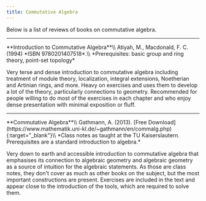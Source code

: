 ```yaml
---
title: Commutative Algebra
---
```


Below is a list of reviews of books on commutative algebra.

<hr>
**Introduction to Commutative Algebra**\\
Atiyah, M., Macdonald, F. C. (1994) *ISBN 9780201407518*.\\
*Prerequisites: basic group and ring theory, point-set topology*

Very terse and dense introduction to commutative algebra including treatment of module theory, localization, integral extensions, Noetherian and Artinian rings, and more. Heavy on exercises and uses them to develop a lot of the theory,  particularly connections to geometry. Recommended for people willing to do most of the exercises in each chapter and who enjoy dense presentation with minimal exposition or fluff.

<hr>
**Commutative Algebra**\\
Gathmann, A. (2013). [Free Download](https://www.mathematik.uni-kl.de/~gathmann/en/commalg.php){:target="_blank"}\\
*Class notes as taught at the TU Kaiserslautern. Prerequisites are a standard introduction to algebra.*

Very down to earth and accessible introduction to commutative algebra that emphasises its connection to algebraic geometry and algebraic geometry as a source of intuition for the algebraic statements. As those are class notes, they don't cover as much as other books on the subject, but the most important constructions are present. Exercises are included in the text and appear close to the introduction of the tools, which are required to solve them.